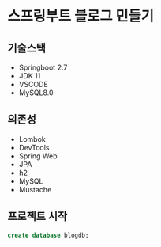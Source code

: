 # 스프링부트 블로그 민들기

## 기술스택
- Springboot 2.7
- JDK 11
- VSCODE
- MySQL8.0

## 의존성
- Lombok
- DevTools
- Spring Web
- JPA
- h2
- MySQL
- Mustache

## 프로젝트 시작
```sql
create database blogdb;
```